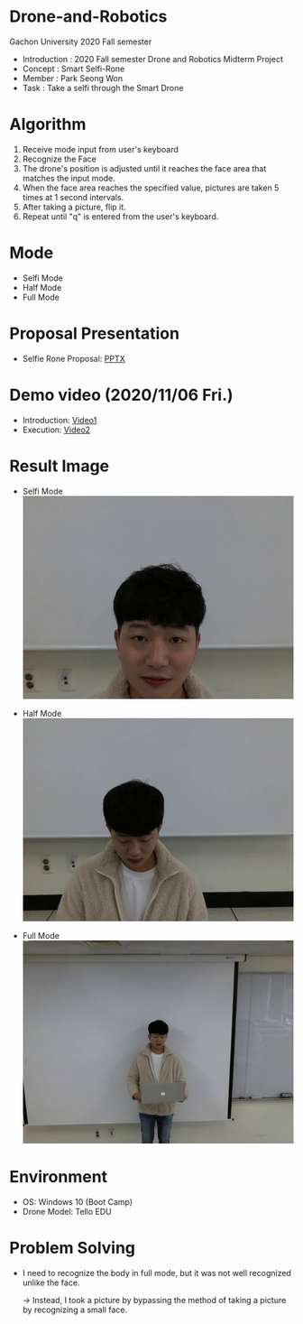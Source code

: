 # Drone-and-Robotics
Gachon University 2020 Fall semester

* Introduction : 2020 Fall semester Drone and Robotics Midterm Project
* Concept : Smart Selfi-Rone
* Member : Park Seong Won
* Task : Take a selfi through the Smart Drone

# Algorithm
1. Receive mode input from user's keyboard
2. Recognize the Face
3. The drone's position is adjusted until it reaches the face area that matches the input mode.
4. When the face area reaches the specified value, pictures are taken 5 times at 1 second intervals.
5. After taking a picture, flip it.
6. Repeat until "q" is entered from the user's keyboard.

# Mode
* Selfi Mode
* Half Mode
* Full Mode

# Proposal Presentation
* Selfie Rone Proposal: [PPTX](https://drive.google.com/file/d/1SmKBYX_LeN28cn0YOfvayCcQzonjKj5m/view?usp=sharing)

# Demo video (2020/11/06 Fri.)
* Introduction: [Video1](https://drive.google.com/file/d/1uPZNUORh5YrPnLT0MgBV4J3P_IPJl68n/view?usp=sharing)
* Execution: [Video2](https://drive.google.com/file/d/1x7Fmtb-u_2XtLRN8AWnngtexW7QYhhUR/view?usp=sharing)

# Result Image
* Selfi Mode
![ScreenShot](Selfi_Mode/Selfi_Mode_img_5.jpg)

* Half Mode
![ScreenShot](Half_Mode/Half_Mode_img_5.jpg)

* Full Mode
![ScreenShot](Full_Mode/Full_Mode_img_5.jpg)

# Environment
* OS: Windows 10 (Boot Camp)
* Drone Model: Tello EDU

# Problem Solving
* I need to recognize the body in full mode, but it was not well recognized unlike the face. 
  
  -> Instead, I took a picture by bypassing the method of taking a picture by recognizing a small face.
